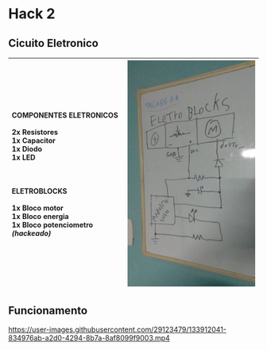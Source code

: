 Hack 2
======

Cicuito Eletronico
------------------

| COMPONENTES ELETRONICOS<br/><br/>2x Resistores <br/>1x Capacitor<br/>1x Diodo<br/>1x LED<br/><br/><br/><br/>ELETROBLOCKS<br/><br/>1x Bloco motor<br/>1x Bloco energia<br/>1x Bloco potenciometro _(hackeado)_| ![circuito-eletronico-hack-2](circuito.jpeg) |
| :- | :-: |

Funcionamento
-------------
https://user-images.githubusercontent.com/29123479/133912041-834976ab-a2d0-4294-8b7a-8af8099f9003.mp4
